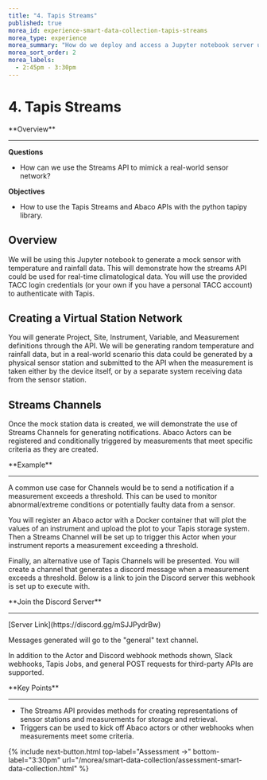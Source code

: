 ```yaml
---
title: "4. Tapis Streams"
published: true
morea_id: experience-smart-data-collection-tapis-streams
morea_type: experience
morea_summary: "How do we deploy and access a Jupyter notebook server using MANA?"
morea_sort_order: 2
morea_labels:
  - 2:45pm - 3:30pm
---
```


# 4. Tapis Streams

<div class="alert alert-success mt-3" role="alert" markdown="1">
<i class="fa-solid fa-globe fa-xl"></i> **Overview**
<hr/>

**Questions**
  * How can we use the Streams API to mimick a real-world sensor network?

**Objectives**
  * How to use the Tapis Streams and Abaco APIs with the python tapipy library.
</div>

## Overview



We will be using this Jupyter notebook to generate a mock sensor with temperature and rainfall data. This will demonstrate how the streams API could be used for real-time climatological data. You will use the provided TACC login credentials (or your own if you have a personal TACC account) to authenticate with Tapis.

## Creating a Virtual Station Network

You will generate Project, Site, Instrument, Variable, and Measurement definitions through the API. We will be generating random temperature and rainfall data, but in a real-world scenario this data could be generated by a physical sensor station and submitted to the API when the measurement is taken either by the device itself, or by a separate system receiving data from the sensor station.

## Streams Channels

Once the mock station data is created, we will demonstrate the use of Streams Channels for generating notifications. Abaco Actors can be registered and conditionally triggered by measurements that meet specific criteria as they are created.

<div class="alert alert-info" role="alert" markdown="1">
<i class="fa-solid fa-circle-info fa-xl"></i> **Example**
<hr/>
A common use case for Channels would be to send a notification if a measurement exceeds a threshold. This can be used to monitor abnormal/extreme conditions or potentially faulty data from a sensor.
</div>

You will register an Abaco actor with a Docker container that will plot the values of an instrument and upload the plot to your Tapis storage system. Then a Streams Channel will be set up to trigger this Actor when your instrument reports a measurement exceeding a threshold.

Finally, an alternative use of Tapis Channels will be presented. You will create a channel that generates a discord message when a measurement exceeds a threshold. Below is a link to join the Discord server this webhook is set up to execute with.

<div class="alert alert-success mt-3" role="alert" markdown="1">
<i class="fa-solid fa-user-pen fa-xl"></i>  **Join the Discord Server**
<hr/>
[Server Link](https://discord.gg/mSJJPydrBw)

Messages generated will go to the "general" text channel.
</div>

In addition to the Actor and Discord webhook methods shown, Slack webhooks, Tapis Jobs, and general POST requests for third-party APIs are supported.

<div class="alert alert-success mt-3" role="alert" markdown="1">
<i class="fa-solid fa-globe fa-xl"></i> **Key Points**
<hr/>

* The Streams API provides methods for creating representations of sensor stations and measurements for storage and retrieval.
* Triggers can be used to kick off Abaco actors or other webhooks when measurements meet some criteria.

</div>


{% include next-button.html
top-label="Assessment ->"
bottom-label="3:30pm"
url="/morea/smart-data-collection/assessment-smart-data-collection.html" %}
